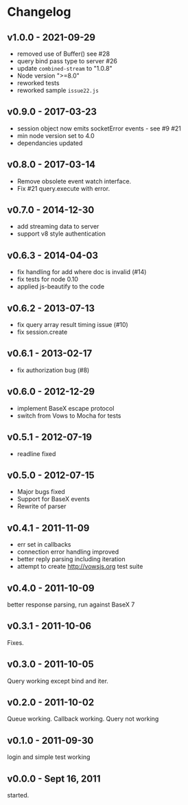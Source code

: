 # Changelog
## v1.0.0 - 2021-09-29
- removed use of Buffer() see #28
- query bind pass type to server #26
- update `combined-stream` to "1.0.8"
- Node version ">=8.0"
- reworked tests
- reworked sample `issue22.js`

## v0.9.0 - 2017-03-23
- session object now emits socketError events - see #9 #21
- min node version set to 4.0
- dependancies updated  

## v0.8.0 - 2017-03-14
- Remove obsolete event watch interface. 
- Fix #21 query.execute with error.

## v0.7.0 - 2014-12-30
- add streaming data to server
- support v8 style authentication 

## v0.6.3 - 2014-04-03
- fix handling for add where doc is invalid (#14)
- fix tests for node 0.10
- applied js-beautify to the code

## v0.6.2 - 2013-07-13
- fix query array result timing issue (#10)
- fix session.create

## v0.6.1 - 2013-02-17
- fix authorization bug (#8)

## v0.6.0 - 2012-12-29
- implement BaseX escape protocol
- switch from Vows to Mocha for tests

## v0.5.1 - 2012-07-19
- readline fixed

## v0.5.0 - 2012-07-15

- Major bugs fixed
- Support for BaseX events
- Rewrite of parser


## v0.4.1 - 2011-11-09

- err set in callbacks
- connection error handling improved
- better reply parsing including iteration
- attempt to create http://vowsjs.org test suite

## v0.4.0 - 2011-10-09
better response parsing, run against BaseX 7
## v0.3.1 - 2011-10-06
Fixes.
## v0.3.0 - 2011-10-05
Query working except bind and iter.
## v0.2.0 - 2011-10-02
Queue working. Callback working. Query not working
## v0.1.0 - 2011-09-30
login and simple test working
## v0.0.0 - Sept 16, 2011
started.